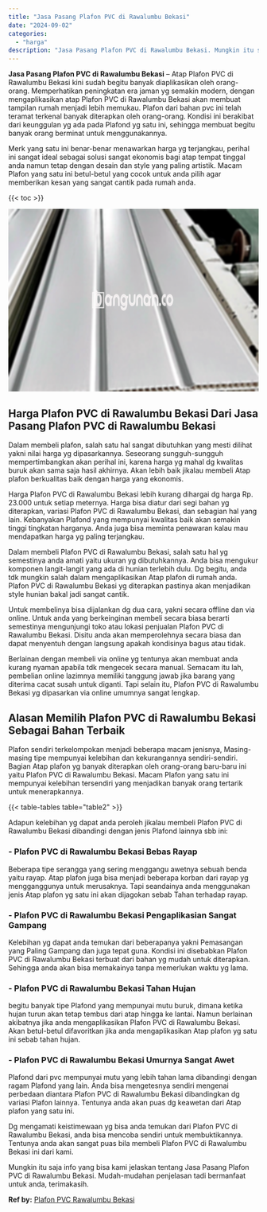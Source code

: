 ```yaml
---
title: "Jasa Pasang Plafon PVC di Rawalumbu Bekasi"
date: "2024-09-02"
categories: 
  - "harga"
description: "Jasa Pasang Plafon PVC di Rawalumbu Bekasi. Mungkin itu saja info yang bisa kami jelaskan tentang Jasa Pasang Plafon PVC di Rawalumbu Bekasi. Mudah-mudahan p..."
---
```


**Jasa Pasang Plafon PVC di Rawalumbu Bekasi** – Atap Plafon PVC di Rawalumbu Bekasi kini sudah begitu banyak diaplikasikan oleh orang-orang. Memperhatikan peningkatan era jaman yg semakin modern, dengan mengaplikasikan atap Plafon PVC di Rawalumbu Bekasi akan membuat tampilan rumah menjadi lebih memukau. Plafon dari bahan pvc ini telah teramat terkenal banyak diterapkan oleh orang-orang. Kondisi ini berakibat dari keunggulan yg ada pada Plafond yg satu ini, sehingga membuat begitu banyak orang berminat untuk menggunakannya.

Merk yang satu ini benar-benar menawarkan harga yg terjangkau, perihal ini sangat ideal sebagai solusi sangat ekonomis bagi atap tempat tinggal anda namun tetap dengan desain dan style yang paling artistik. Macam Plafon yang satu ini betul-betul yang cocok untuk anda pilih agar memberikan kesan yang sangat cantik pada rumah anda.

{{< toc >}}

![Jasa Pasang Plafon PVC di Rawalumbu Bekasi](/images/flafond-pvc-murah11.png)

## Harga Plafon PVC di Rawalumbu Bekasi Dari Jasa Pasang Plafon PVC di Rawalumbu Bekasi

Dalam membeli plafon, salah satu hal sangat dibutuhkan yang mesti dilihat yakni nilai harga yg dipasarkannya. Seseorang sungguh-sungguh mempertimbangkan akan perihal ini, karena harga yg mahal dg kwalitas buruk akan sama saja hasil akhirnya. Akan lebih baik jikalau membeli Atap plafon berkualitas baik dengan harga yang ekonomis.

Harga Plafon PVC di Rawalumbu Bekasi lebih kurang dihargai dg harga Rp. 23.000 untuk setiap meternya. Harga bisa diatur dari segi bahan yg diterapkan, variasi Plafon PVC di Rawalumbu Bekasi, dan sebagian hal yang lain. Kebanyakan Plafond yang mempunyai kwalitas baik akan semakin tinggi tingkatan harganya. Anda juga bisa meminta penawaran kalau mau mendapatkan harga yg paling terjangkau.

Dalam membeli Plafon PVC di Rawalumbu Bekasi, salah satu hal yg semestinya anda amati yaitu ukuran yg dibutuhkannya. Anda bisa mengukur komponen langit-langit yang ada di hunian terlebih dulu. Dg begitu, anda tdk mungkin salah dalam mengaplikasikan Atap plafon di rumah anda. Plafon PVC di Rawalumbu Bekasi yg diterapkan pastinya akan menjadikan style hunian bakal jadi sangat cantik.

Untuk membelinya bisa dijalankan dg dua cara, yakni secara offline dan via online. Untuk anda yang berkeinginan membeli secara biasa berarti semestinya mengunjungi toko atau lokasi penjualan Plafon PVC di Rawalumbu Bekasi. Disitu anda akan memperolehnya secara biasa dan dapat menyentuh dengan langsung apakah kondisinya bagus atau tidak.

Berlainan dengan membeli via online yg tentunya akan membuat anda kurang nyaman apabila tdk mengecek secara manual. Semacam itu lah, pembelian online lazimnya memiliki tanggung jawab jika barang yang diterima cacat susah untuk diganti. Tapi selain itu, Plafon PVC di Rawalumbu Bekasi yg dipasarkan via online umumnya sangat lengkap.

## Alasan Memilih Plafon PVC di Rawalumbu Bekasi Sebagai Bahan Terbaik

Plafon sendiri terkelompokan menjadi beberapa macam jenisnya, Masing-masing tipe mempunyai kelebihan dan kekurangannya sendiri-sendiri. Bagian Atap plafon yg banyak diterapkan oleh orang-orang baru-baru ini yaitu Plafon PVC di Rawalumbu Bekasi. Macam Plafon yang satu ini mempunyai kelebihan tersendiri yang menjadikan banyak orang tertarik untuk menerapkannya.

{{< table-tables table="table2" >}}

Adapun kelebihan yg dapat anda peroleh jikalau membeli Plafon PVC di Rawalumbu Bekasi dibandingi dengan jenis Plafond lainnya sbb ini:

### \- Plafon PVC di Rawalumbu Bekasi Bebas Rayap

Beberapa tipe serangga yang sering menggangu awetnya sebuah benda yaitu rayap. Atap plafon juga bisa menjadi beberapa korban dari rayap yg mengganggunya untuk merusaknya. Tapi seandainya anda menggunakan jenis Atap plafon yg satu ini akan dijagokan sebab Tahan terhadap rayap.

### \- Plafon PVC di Rawalumbu Bekasi Pengaplikasian Sangat Gampang

Kelebihan yg dapat anda temukan dari beberapanya yakni Pemasangan yang Paling Gampang dan juga tepat guna. Kondisi ini disebabkan Plafon PVC di Rawalumbu Bekasi terbuat dari bahan yg mudah untuk diterapkan. Sehingga anda akan bisa memakainya tanpa memerlukan waktu yg lama.

### \- Plafon PVC di Rawalumbu Bekasi Tahan Hujan

begitu banyak tipe Plafond yang mempunyai mutu buruk, dimana ketika hujan turun akan tetap tembus dari atap hingga ke lantai. Namun berlainan akibatnya jika anda mengaplikasikan Plafon PVC di Rawalumbu Bekasi. Akan betul-betul difavoritkan jika anda mengaplikasikan Atap plafon yg satu ini sebab tahan hujan.

### \- Plafon PVC di Rawalumbu Bekasi Umurnya Sangat Awet

Plafond dari pvc mempunyai mutu yang lebih tahan lama dibandingi dengan ragam Plafond yang lain. Anda bisa mengetesnya sendiri mengenai perbedaan diantara Plafon PVC di Rawalumbu Bekasi dibandingkan dg variasi Plafon lainnya. Tentunya anda akan puas dg keawetan dari Atap plafon yang satu ini.

Dg mengamati keistimewaan yg bisa anda temukan dari Plafon PVC di Rawalumbu Bekasi, anda bisa mencoba sendiri untuk membuktikannya. Tentunya anda akan sangat puas bila membeli Plafon PVC di Rawalumbu Bekasi ini dari kami.

Mungkin itu saja info yang bisa kami jelaskan tentang Jasa Pasang Plafon PVC di Rawalumbu Bekasi. Mudah-mudahan penjelasan tadi bermanfaat untuk anda, terimakasih.

**Ref by:** [Plafon PVC Rawalumbu Bekasi](https://id.wikipedia.org/wiki/Plafon)
